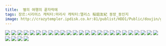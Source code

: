 ```yaml
---
title:  별의 여행의 끝자락에
tags: 장르:시리어스 캐릭터:마리사 캐릭터:앨리스 桜庭友紀 동방_동인지
image: http://crazytempler.ipdisk.co.kr:81/publist/HDD1/Public/doujin/ghap/5595/001.jpg
---
```

<img src="http://crazytempler.ipdisk.co.kr:81/publist/HDD1/Public/doujin/ghap/5595/001.jpg">
<img src="http://crazytempler.ipdisk.co.kr:81/publist/HDD1/Public/doujin/ghap/5595/002.jpg">
<img src="http://crazytempler.ipdisk.co.kr:81/publist/HDD1/Public/doujin/ghap/5595/003.jpg">
<img src="http://crazytempler.ipdisk.co.kr:81/publist/HDD1/Public/doujin/ghap/5595/004.jpg">
<img src="http://crazytempler.ipdisk.co.kr:81/publist/HDD1/Public/doujin/ghap/5595/005.jpg">
<img src="http://crazytempler.ipdisk.co.kr:81/publist/HDD1/Public/doujin/ghap/5595/006.jpg">
<img src="http://crazytempler.ipdisk.co.kr:81/publist/HDD1/Public/doujin/ghap/5595/007.jpg">
<img src="http://crazytempler.ipdisk.co.kr:81/publist/HDD1/Public/doujin/ghap/5595/008.jpg">
<img src="http://crazytempler.ipdisk.co.kr:81/publist/HDD1/Public/doujin/ghap/5595/009.jpg">
<img src="http://crazytempler.ipdisk.co.kr:81/publist/HDD1/Public/doujin/ghap/5595/010.jpg">
<img src="http://crazytempler.ipdisk.co.kr:81/publist/HDD1/Public/doujin/ghap/5595/011.jpg">
<img src="http://crazytempler.ipdisk.co.kr:81/publist/HDD1/Public/doujin/ghap/5595/012.jpg">
<img src="http://crazytempler.ipdisk.co.kr:81/publist/HDD1/Public/doujin/ghap/5595/013.jpg">
<img src="http://crazytempler.ipdisk.co.kr:81/publist/HDD1/Public/doujin/ghap/5595/014.jpg">
<img src="http://crazytempler.ipdisk.co.kr:81/publist/HDD1/Public/doujin/ghap/5595/015.jpg">
<img src="http://crazytempler.ipdisk.co.kr:81/publist/HDD1/Public/doujin/ghap/5595/016.jpg">
<img src="http://crazytempler.ipdisk.co.kr:81/publist/HDD1/Public/doujin/ghap/5595/017.jpg">
<img src="http://crazytempler.ipdisk.co.kr:81/publist/HDD1/Public/doujin/ghap/5595/018.jpg">
<img src="http://crazytempler.ipdisk.co.kr:81/publist/HDD1/Public/doujin/ghap/5595/019.jpg">
<img src="http://crazytempler.ipdisk.co.kr:81/publist/HDD1/Public/doujin/ghap/5595/020.jpg">
<img src="http://crazytempler.ipdisk.co.kr:81/publist/HDD1/Public/doujin/ghap/5595/021.jpg">
<img src="http://crazytempler.ipdisk.co.kr:81/publist/HDD1/Public/doujin/ghap/5595/022.jpg">
<img src="http://crazytempler.ipdisk.co.kr:81/publist/HDD1/Public/doujin/ghap/5595/023.jpg">
<img src="http://crazytempler.ipdisk.co.kr:81/publist/HDD1/Public/doujin/ghap/5595/024.jpg">
<img src="http://crazytempler.ipdisk.co.kr:81/publist/HDD1/Public/doujin/ghap/5595/025.jpg">
<img src="http://crazytempler.ipdisk.co.kr:81/publist/HDD1/Public/doujin/ghap/5595/026.jpg">
<img src="http://crazytempler.ipdisk.co.kr:81/publist/HDD1/Public/doujin/ghap/5595/027.jpg">
<img src="http://crazytempler.ipdisk.co.kr:81/publist/HDD1/Public/doujin/ghap/5595/028.jpg">
<img src="http://crazytempler.ipdisk.co.kr:81/publist/HDD1/Public/doujin/ghap/5595/029.jpg">
